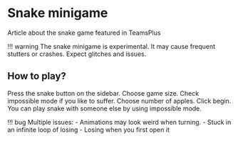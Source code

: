 # Snake minigame

Article about the snake game featured in TeamsPlus

!!! warning
    The snake minigame is experimental. It may cause frequent stutters or crashes. Expect glitches and issues.

## How to play?

Press the snake button on the sidebar. Choose game size. Check impossible mode if you like to suffer. Choose number of apples. Click begin.
You can play snake with someone else by using impossible mode.

!!! bug
    Multiple issues:
    - Animations may look weird when turning.
    - Stuck in an infinite loop of losing
    - Losing when you first open it


